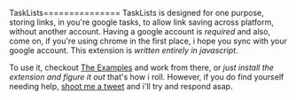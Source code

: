 TaskLists===============
 TaskLists is designed for one purpose, storing links, in you're google tasks, to allow link saving across platform, without another account.
 Having a google account is *required* and also, come on, if you're using chrome in the first place, i hope you sync with your google account.
 This extension is *written entirely in javascript*.
 
 To use it, checkout [The Examples](./examples) and work from there, or *just install the extension and figure it out* that's how i roll.
 However, if you do find yourself needing help, [shoot me a tweet](http://twitter.com/b3ngr33ni3r) and i'll try and respond asap.
 